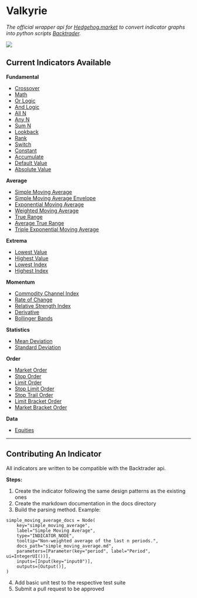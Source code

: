 # Valkyrie

_The official wrapper api for [Hedgehog.market](https://hedgehog.market) to convert indicator graphs into python scripts [Backtrader](https://www.backtrader.com)._

<img src=https://github.com/eprice122/valkyrie/actions/workflows/tests.yml/badge.svg>

## Current Indicators Available

__Fundamental__
- [Crossover](https://github.com/eprice122/valkyrie/blob/master/valkyrie/docs/crossover.md)
- [Math](https://github.com/eprice122/valkyrie/blob/master/valkyrie/docs/math.md)
- [Or Logic](https://github.com/eprice122/valkyrie/blob/master/valkyrie/docs/or_logic.md)
- [And Logic](https://github.com/eprice122/valkyrie/blob/master/valkyrie/docs/and_logic.md)
- [All N](https://github.com/eprice122/valkyrie/blob/master/valkyrie/docs/all_n.md)
- [Any N](https://github.com/eprice122/valkyrie/blob/master/valkyrie/docs/any_n.md)
- [Sum N](https://github.com/eprice122/valkyrie/blob/master/valkyrie/docs/sum_n.md)
- [Lookback](https://github.com/eprice122/valkyrie/blob/master/valkyrie/docs/lookback.md)
- [Rank](https://github.com/eprice122/valkyrie/blob/master/valkyrie/docs/rank.md)
- [Switch](https://github.com/eprice122/valkyrie/blob/master/valkyrie/docs/switch.md)
- [Constant](https://github.com/eprice122/valkyrie/blob/master/valkyrie/docs/constant.md)
- [Accumulate](https://github.com/eprice122/valkyrie/blob/master/valkyrie/docs/accumulate.md)
- [Default Value](https://github.com/eprice122/valkyrie/blob/master/valkyrie/docs/default_value.md)
- [Absolute Value](https://github.com/eprice122/valkyrie/blob/master/valkyrie/docs/absolute_valu.md)

__Average__
- [Simple Moving Average](https://github.com/eprice122/valkyrie/blob/master/valkyrie/docs/simple_moving_average.md)
- [Simple Moving Average Envelope](https://github.com/eprice122/valkyrie/blob/master/valkyrie/docs/simple_moving_average_env.md)
- [Exponential Moving Average](https://github.com/eprice122/valkyrie/blob/master/valkyrie/docs/exponential_moving_average.md)
- [Weighted Moving Average](https://github.com/eprice122/valkyrie/blob/master/valkyrie/docs/weighted_moving_average.md)
- [True Range](https://github.com/eprice122/valkyrie/blob/master/valkyrie/docs/true_range.md)
- [Average True Range](https://github.com/eprice122/valkyrie/blob/master/valkyrie/docs/average_true_range.md)
- [Triple Exponential Moving Average](https://github.com/eprice122/valkyrie/blob/master/valkyrie/docs/triple_ema.md)

__Extrema__
- [Lowest Value](https://github.com/eprice122/valkyrie/blob/master/valkyrie/docs/lowest_value.md)
- [Highest Value](https://github.com/eprice122/valkyrie/blob/master/valkyrie/docs/highest_value.md)
- [Lowest Index](https://github.com/eprice122/valkyrie/blob/master/valkyrie/docs/lowest_index.md)
- [Highest Index](https://github.com/eprice122/valkyrie/blob/master/valkyrie/docs/highest_index.md)

__Momentum__
- [Commodity Channel Index](https://github.com/eprice122/valkyrie/blob/master/valkyrie/docs/commodity_channel_index.md)
- [Rate of Change](https://github.com/eprice122/valkyrie/blob/master/valkyrie/docs/rate_of_change.md)
- [Relative Strength Index](https://github.com/eprice122/valkyrie/blob/master/valkyrie/docs/rsi.md)
- [Derivative](https://github.com/eprice122/valkyrie/blob/master/valkyrie/docs/derivative.md)
- [Bollinger Bands](https://github.com/eprice122/valkyrie/blob/master/valkyrie/docs/bollinger_bands.md)


__Statistics__
- [Mean Deviation](https://github.com/eprice122/valkyrie/blob/master/valkyrie/docs/mean_deviation.md)
- [Standard Deviation](https://github.com/eprice122/valkyrie/blob/master/valkyrie/docs/standard_deviation.md)

__Order__
- [Market Order](https://github.com/eprice122/valkyrie/blob/master/valkyrie/docs/market_order.md)
- [Stop Order](https://github.com/eprice122/valkyrie/blob/master/valkyrie/docs/stop_order.md)
- [Limit Order](https://github.com/eprice122/valkyrie/blob/master/valkyrie/docs/limit_order.md)
- [Stop Limit Order](https://github.com/eprice122/valkyrie/blob/master/valkyrie/docs/stop_limit_order.md)
- [Stop Trail Order](https://github.com/eprice122/valkyrie/blob/master/valkyrie/docs/stop_trail_order.md)
- [Limit Bracket Order](https://github.com/eprice122/valkyrie/blob/master/valkyrie/docs/limit_bracket_order.md)
- [Market Bracket Order](https://github.com/eprice122/valkyrie/blob/master/valkyrie/docs/market_bracket_order.md)


__Data__
- [Equities](https://github.com/eprice122/valkyrie/blob/master/valkyrie/docs/equities.md)

---

## Contributing An Indicator

All indicators are written to be compatible with the Backtrader api.

__Steps:__

1. Create the indicator following the same design patterns as the existing ones
2. Create the markdown documentation in the docs directory
3. Build the parsing method. Example:
```
simple_moving_average_docs = Node(
    key="simple_moving_average",
    label="Simple Moving Average",
    type="INDICATOR_NODE",
    tooltip="Non-weighted average of the last n periods.",
    docs_path="simple_moving_average.md",
    parameters=[Parameter(key="period", label="Period", ui=IntegerUI())],
    inputs=[Input(key="input0")],
    outputs=[Output()],
)
```
4. Add basic unit test to the respective test suite
5. Submit a pull request to be approved